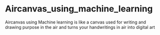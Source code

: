 # Aircanvas_using_machine_learning
Aircanvas using Machine learning is like a canvas used for writing and drawing purpose in the air and turns your handwritings in air into digital art
